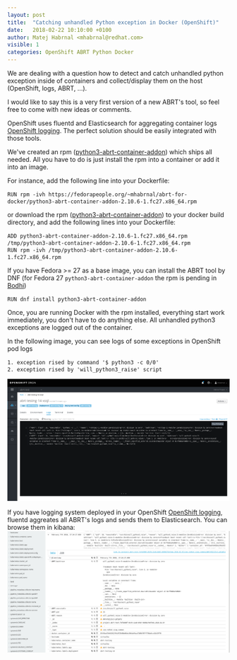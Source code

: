 ```yaml
---
layout: post
title:  "Catching unhandled Python exception in Docker (OpenShift)"
date:   2018-02-22 10:10:00 +0100
author: Matej Habrnal <mhabrnal@redhat.com>
visible: 1
categories: OpenShift ABRT Python Docker
---
```

We are dealing with a question how to detect and catch unhandled python exception
inside of containers and collect/display them on the host (OpenShift, logs, ABRT, ...).

I would like to say this is a very first version of a new ABRT's tool,
so feel free to come with new ideas or comments.

OpenShift uses fluentd and Elasticsearch for aggregating container logs
[OpenShift logging]. The perfect solution should be easily integrated with those tools.

We've created an rpm ([python3-abrt-container-addon]) which ships all needed. All
you have to do is just install the rpm into a container or add it into an image.

For instance, add the following line into your Dockerfile:
```
RUN rpm -ivh https://fedorapeople.org/~mhabrnal/abrt-for-docker/python3-abrt-container-addon-2.10.6-1.fc27.x86_64.rpm
```

or download the rpm ([python3-abrt-container-addon]) to your docker build
directory, and add the following lines into your Dockerfile:
```
ADD python3-abrt-container-addon-2.10.6-1.fc27.x86_64.rpm /tmp/python3-abrt-container-addon-2.10.6-1.fc27.x86_64.rpm
RUN rpm -ivh /tmp/python3-abrt-container-addon-2.10.6-1.fc27.x86_64.rpm
```

If you have Fedora >= 27 as a base image, you can install the ABRT tool by DNF
(for Fedora 27 `python3-abrt-container-addon` the rpm is pending in [Bodhi])
```
RUN dnf install python3-abrt-container-addon
```

Once, you are running Docker with the rpm installed, everything start work
immediately, you don't have to do anything else. All unhandled python3 exceptions
are logged out of the container.

In the following image, you can see logs of some exceptions in OpenShift pod logs
```
1. exception rised by command '$ python3 -c 0/0'
2. exception rised by 'will_python3_raise' script
```
[![img_os_log][img_os_log]][img_os_log]

If you have logging system deployed in your OpenShift [OpenShift logging], fluentd aggreates all ABRT's logs and sends them to Elasticsearch. You can browse them in kibana:
[![img_kibana][img_kibana]][img_kibana]

[python3-abrt-container-addon]: https://fedorapeople.org/~mhabrnal/abrt-for-docker/python3-abrt-container-addon-2.10.3-1.fc27.x86_64.rpm "python3-abrt-container-addon"
[Bodhi]: https://bodhi.fedoraproject.org/updates/abrt-2.10.6-2.fc27
[OpenShift logging]: https://docs.openshift.org/latest/install_config/aggregate_logging.html "OpenShift logging"
[img_os_log]: /assets/abrt-for-docker/os-log2.png "ABRT's logs in OpenShift"
[img_kibana]: /assets/abrt-for-docker/kibana2.png "Kibana ABRT's logs"


